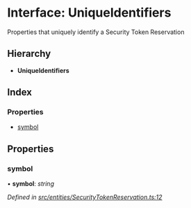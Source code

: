 # Interface: UniqueIdentifiers

Properties that uniquely identify a Security Token Reservation

## Hierarchy

- **UniqueIdentifiers**

## Index

### Properties

- [symbol](_entities_securitytokenreservation_.uniqueidentifiers.md#symbol)

## Properties

### symbol

• **symbol**: _string_

_Defined in [src/entities/SecurityTokenReservation.ts:12](https://github.com/PolymathNetwork/polymath-sdk/blob/d34930f/src/entities/SecurityTokenReservation.ts#L12)_
